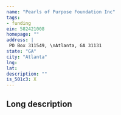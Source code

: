 ```yaml
---
name: "Pearls of Purpose Foundation Inc"
tags:
- funding
ein: 582421008
homepage: ""
address: |
 PO Box 311549, \nAtlanta, GA 31131
state: "GA"
city: "Atlanta"
lng: 
lat: 
description: ""
is_501c3: X
---
```


## Long description


